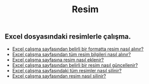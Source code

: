 ﻿---
title: Resim
second_title: Aspose.Cells Cloud Documen
type: docs
url: /tr/pictures/
aliases: [/working-with-pictures/]
keywords: Working with picture on an Excel worksheet
description: Aspose.Cells Cloud REST API'leri nasıl yapılır, Excel çalışma sayfasındaki resimle çalışır. SDK çeşitli geliştirme dillerini destekler. Bunlar arasında Android, C#, Go, Java, NodeJS, Perl, PHP, Python, Ruby ve Swift bulunur
weight: 100
kwords: Excel, Office Cloud, REST API, Elektronik Tablo, PDF, CSV, Json, Markdwon, Resimler
---
## Excel dosyasındaki resimlerle çalışma.

- [Excel çalışma sayfasından belirli bir formatta resim nasıl alınır?](/cells/tr/pictures/get/)
- [Excel çalışma sayfasından tüm resim bilgileri nasıl alınır?](/cells/tr/pictures/get-all/)
- [Excel çalışma sayfasına resim nasıl eklenir?](/cells/tr/pictures/add/)
- [Excel çalışma sayfasından belirli bir resim nasıl güncellenir?](/cells/tr/pictures/update/)
- [Excel çalışma sayfasındaki tüm resimler nasıl silinir?](/cells/tr/pictures/clear/)
- [Excel çalışma sayfasından resim nasıl silinir?](/cells/tr/pictures/delete/)
